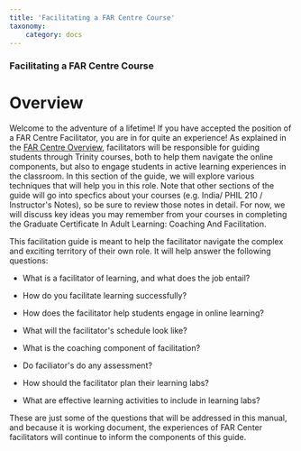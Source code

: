 ```yaml
---
title: 'Facilitating a FAR Centre Course'
taxonomy:
    category: docs
---
```


### Facilitating a FAR Centre Course

# Overview

Welcome to the adventure of a lifetime!  If you have accepted the position of a FAR Centre Facilitator, you are in for quite an experience!  As explained in the [FAR Centre Overview](https://far.twu.ca/guides/about-twu/far-centres), facilitators will be responsible for guiding students through Trinity courses, both to help them navigate the online components, but also to engage students in active learning experiences in the classroom.  In this section of the guide, we will explore various techniques that will help you in this role.
Note that other sections of the guide will go into specfics about your courses (e.g. India/ PHIL 210 / Instructor's Notes), so be sure to review those notes in detail.  For now, we will discuss key ideas you may remember from your courses in completing the Graduate Certificate In Adult Learning: Coaching And Facilitation.

This facilitation guide is meant to help the facilitator navigate the complex and exciting territory of their own role. It will help answer the following questions:


* What is a facilitator of learning, and what does the job entail?

* How do you facilitate learning successfully?

* How does the facilitator help students engage in online learning?

* What will the facilitator's schedule look like?

* What is the coaching component of facilitation?

* Do faciliator's do any assessment?

* How should the facilitator plan their learning labs?

* What are effective learning activities to include in learning labs?

These are just some of the questions that will be addressed in this manual, and because it is working document, the experiences of FAR Center facilitators will continue to inform the components of this guide. 
